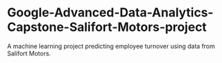 # Google-Advanced-Data-Analytics-Capstone-Salifort-Motors-project
A machine learning project predicting employee turnover using data from Salifort Motors.
